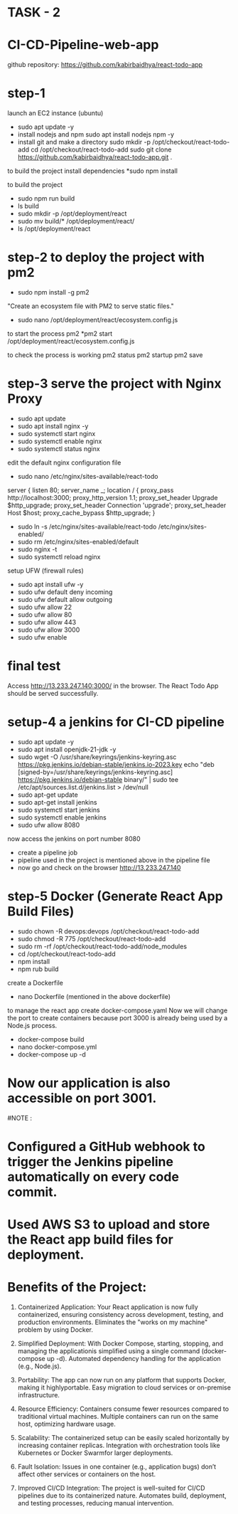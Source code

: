 # TASK - 2
# CI-CD-Pipeline-web-app

github repository: https://github.com/kabirbaidhya/react-todo-app

# step-1

launch an EC2 instance (ubuntu)
* sudo apt update -y
* install nodejs and npm sudo apt install nodejs npm -y
* install git and make a directory  sudo mkdir -p /opt/checkout/react-todo-add
cd /opt/checkout/react-todo-add
sudo git clone https://github.com/kabirbaidhya/react-todo-app.git .

to build the project install dependencies
*sudo npm install

to build the project 
* sudo npm run build
* ls build
* sudo mkdir -p /opt/deployment/react
* sudo mv build/* /opt/deployment/react/
* ls /opt/deployment/react

# step-2 to deploy the project with pm2

* sudo npm install -g pm2

"Create an ecosystem file with PM2 to serve static files."
* sudo nano /opt/deployment/react/ecosystem.config.js

to start the process pm2
*pm2 start /opt/deployment/react/ecosystem.config.js

to check the process is working
pm2 status
pm2 startup
pm2 save

# step-3 serve the project with Nginx Proxy

* sudo apt update
* sudo apt install nginx -y
* sudo systemctl start nginx
* sudo systemctl enable nginx
* sudo systemctl status nginx

edit the default nginx configuration file
* sudo nano /etc/nginx/sites-available/react-todo

server {
listen 80;
server_name _;
location / {
proxy_pass http://localhost:3000;
proxy_http_version 1.1;
proxy_set_header Upgrade $http_upgrade;
proxy_set_header Connection 'upgrade';
proxy_set_header Host $host;
proxy_cache_bypass $http_upgrade;
}

* sudo ln -s /etc/nginx/sites-available/react-todo /etc/nginx/sites-enabled/
* sudo rm /etc/nginx/sites-enabled/default
* sudo nginx -t
* sudo systemctl reload nginx

setup UFW (firewall rules)
* sudo apt install ufw -y
* sudo ufw default deny incoming
* sudo ufw default allow outgoing
* sudo ufw allow 22
* sudo ufw allow 80
* sudo ufw allow 443
* sudo ufw allow 3000
* sudo ufw enable

# final test 
Access http://13.233.247.140:3000/ in the browser. The React Todo App should be served successfully.

# setup-4 a jenkins for CI-CD pipeline

* sudo apt update -y
* sudo apt install openjdk-21-jdk -y
* sudo wget -O /usr/share/keyrings/jenkins-keyring.asc
https://pkg.jenkins.io/debian-stable/jenkins.io-2023.key
echo "deb [signed-by=/usr/share/keyrings/jenkins-keyring.asc]
https://pkg.jenkins.io/debian-stable binary/" | sudo tee
/etc/apt/sources.list.d/jenkins.list > /dev/null
* sudo apt-get update
* sudo apt-get install jenkins
* sudo systemctl start jenkins
* sudo systemctl enable jenkins
* sudo ufw allow 8080

now access the jenkins on port number 8080

* create a pipeline job
* pipeline used in the project is mentioned above in the pipeline file
* now go and check on the browser http://13.233.247.140 

# step-5 Docker (Generate React App Build Files)

* sudo chown -R devops:devops /opt/checkout/react-todo-add
* sudo chmod -R 775 /opt/checkout/react-todo-add
* sudo rm -rf /opt/checkout/react-todo-add/node_modules
* cd /opt/checkout/react-todo-add
* npm install
* npm rub build

create a Dockerfile 
* nano Dockerfile (mentioned in the above dockerfile)
  
to manage the react app create docker-compose.yaml
Now we will change the port to create containers because port 3000 is already being used by a Node.js process.
* docker-compose build
* nano docker-compose.yml
* docker-compose up -d

# Now our application is also accessible on port 3001.

#NOTE : 
# Configured a GitHub webhook to trigger the Jenkins pipeline automatically on every code commit.
# Used AWS S3 to upload and store the React app build files for deployment.

# Benefits of the Project:

1. Containerized Application:
Your React application is now fully containerized, ensuring consistency across
development, testing, and production environments. Eliminates the "works on my machine" problem by using Docker.

2. Simplified Deployment:
With Docker Compose, starting, stopping, and managing the applicationis
simplified using a single command (docker-compose up -d). Automated dependency handling for the application (e.g., Node.js).

3. Portability:
The app can now run on any platform that supports Docker, making it highlyportable. Easy migration to cloud services or on-premise infrastructure.

4. Resource Efficiency:
Containers consume fewer resources compared to traditional virtual machines. Multiple containers can run on the same host, optimizing hardware usage.

5. Scalability:
The containerized setup can be easily scaled horizontally by increasing
container replicas.
Integration with orchestration tools like Kubernetes or Docker Swarmfor
larger deployments.

6. Fault Isolation:
Issues in one container (e.g., application bugs) don’t affect other services or
containers on the host.

7. Improved CI/CD Integration:
The project is well-suited for CI/CD pipelines due to its containerized nature. Automates build, deployment, and testing processes, reducing manual
intervention.






















 















